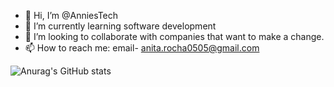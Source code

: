 - 👋 Hi, I’m @AnniesTech
- 🌱 I’m currently learning software development
- 💞️ I’m looking to collaborate with companies that want to make a change.
- 📫 How to reach me: email- anita.rocha0505@gmail.com

![Anurag's GitHub stats](https://github-readme-stats.vercel.app/api?username=AnniesTech&show_icons=true&theme=synthwave)

<!---
AnniesTech/AnniesTech is a ✨ special ✨ repository because its `README.md` (this file) appears on your GitHub profile.
You can click the Preview link to take a look at your changes.
--->
